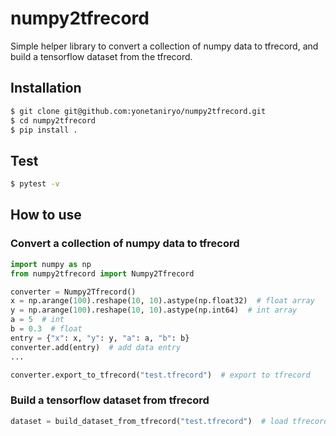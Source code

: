 # numpy2tfrecord

Simple helper library to convert a collection of numpy data to tfrecord, and build a tensorflow dataset from the tfrecord.

## Installation
```sh
$ git clone git@github.com:yonetaniryo/numpy2tfrecord.git
$ cd numpy2tfrecord
$ pip install .
```

## Test
```sh
$ pytest -v 
```

## How to use
### Convert a collection of numpy data to tfrecord
```python
import numpy as np
from numpy2tfrecord import Numpy2Tfrecord

converter = Numpy2Tfrecord()
x = np.arange(100).reshape(10, 10).astype(np.float32)  # float array
y = np.arange(100).reshape(10, 10).astype(np.int64)  # int array
a = 5  # int
b = 0.3  # float
entry = {"x": x, "y": y, "a": a, "b": b}
converter.add(entry)  # add data entry
...

converter.export_to_tfrecord("test.tfrecord")  # export to tfrecord
```

### Build a tensorflow dataset from tfrecord
```python
dataset = build_dataset_from_tfrecord("test.tfrecord")  # load tfrecord and build tf.data.Dataset
```
